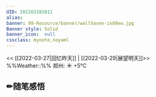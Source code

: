 ```yaml
---
UID: 202203281011 
alias:
banner: 99-Resource/banner/wallhaven-zx89ew.jpg 
Banner style: Solid
banner_icon:  null
cssclass: mynote,noyaml
---
```

<< [[2022-03-27|回忆昨天]] | [[2022-03-29|展望明天]]>>　　　　%%Weather::%% 郑州: ☀️   +5°C


## ✏随笔感悟

